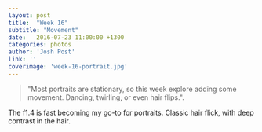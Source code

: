 ```yaml
---
layout: post
title:  "Week 16"
subtitle: "Movement"
date:   2016-07-23 11:00:00 +1300
categories: photos
author: 'Josh Post'
link: ''
coverimage: 'week-16-portrait.jpg'
---
```


> "Most portraits are stationary, so this week explore adding some movement. Dancing, twirling, or even hair flips.".

The f1.4 is fast becoming my go-to for portraits. Classic hair flick, with deep contrast in the hair.
